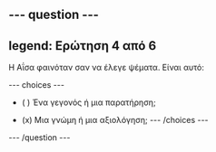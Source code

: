 --- question ---
---
legend: Ερώτηση 4 από 6
---

Η Αΐσα φαινόταν σαν να έλεγε ψέματα. Είναι αυτό:

--- choices ---
- ( ) Ένα γεγονός ή μια παρατήρηση;

- (x) Μια γνώμη ή μια αξιολόγηση;
--- /choices ---

--- /question ---
